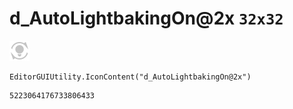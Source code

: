 # d_AutoLightbakingOn@2x `32x32`
<img src="/img/d_AutoLightbakingOn@2x.png" width=32 height=32>

``` CSharp
EditorGUIUtility.IconContent("d_AutoLightbakingOn@2x")
```
```
5223064176733806433
```

